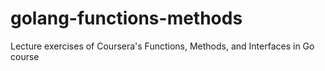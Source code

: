 # golang-functions-methods
Lecture exercises of Coursera's Functions, Methods, and Interfaces in Go course
